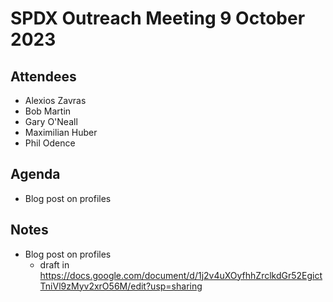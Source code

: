 # SPDX Outreach Meeting 9 October 2023

## Attendees
* Alexios Zavras
* Bob Martin
* Gary O'Neall
* Maximilian Huber
* Phil Odence

## Agenda
* Blog post on profiles 

## Notes
* Blog post on profiles
  - draft in https://docs.google.com/document/d/1j2v4uXOyfhhZrclkdGr52EgictTniVl9zMyv2xrO56M/edit?usp=sharing
